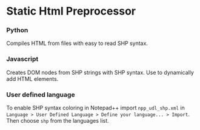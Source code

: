 
# Static Html Preprocessor

### Python
Compiles HTML from files with easy to read SHP syntax.

### Javascript
Creates DOM nodes from SHP strings with SHP syntax.
Use to dynamically add HTML elements.

### User defined language
To enable SHP syntax coloring in Notepad++ import `npp_udl_shp.xml` in `Language > User Defined Language > Define your language... > Import`. Then choose `shp` from the languages list.
